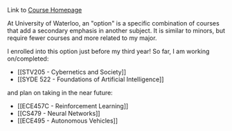 Link to [Course Homepage](https://uwaterloo.ca/academic-calendar/undergraduate-studies/catalog#/programs/Hye0Jk00ih?group=Options%3A%20Faculty%20of%20Engineering&bc=true&bcCurrent=Artificial%20Intelligence%20Option&bcGroup=Options%3A%20Faculty%20of%20Engineering&bcItemType=programs)

At University of Waterloo, an "option" is a specific combination of courses that add a secondary emphasis in another subject. It is similar to minors, but require fewer courses and more related to my major. 

I enrolled into this option just before my third year! So far, I am working on/completed:
- [[STV205 - Cybernetics and Society]]
- [[SYDE 522 - Foundations of Artificial Intelligence]]

and plan on taking in the near future:
- [[ECE457C - Reinforcement Learning]]
- [[CS479 - Neural Networks]]
- [[ECE495 - Autonomous Vehicles]]

